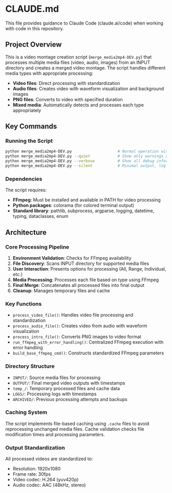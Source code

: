 # CLAUDE.md

This file provides guidance to Claude Code (claude.ai/code) when working with code in this repository.

## Project Overview

This is a video montage creation script (`merge_media2mp4-DEV.py`) that processes multiple media files (video, audio, images) from an INPUT directory and creates a merged video montage. The script handles different media types with appropriate processing:

- **Video files**: Direct processing with standardization
- **Audio files**: Creates video with waveform visualization and background images
- **PNG files**: Converts to video with specified duration
- **Mixed media**: Automatically detects and processes each type appropriately

## Key Commands

### Running the Script
```bash
python merge_media2mp4-DEV.py                    # Normal operation with colored output
python merge_media2mp4-DEV.py --quiet            # Show only warnings and errors  
python merge_media2mp4-DEV.py --verbose          # Show all debug information
python merge_media2mp4-DEV.py --silent           # Minimal output, log to file only
```

### Dependencies
The script requires:
- **FFmpeg**: Must be installed and available in PATH for video processing
- **Python packages**: colorama (for colored terminal output)
- **Standard library**: pathlib, subprocess, argparse, logging, datetime, typing, dataclasses, enum

## Architecture

### Core Processing Pipeline
1. **Environment Validation**: Checks for FFmpeg availability
2. **File Discovery**: Scans INPUT directory for supported media files
3. **User Interaction**: Presents options for processing (All, Range, Individual, etc.)
4. **Media Processing**: Processes each file based on type using FFmpeg
5. **Final Merge**: Concatenates all processed files into final output
6. **Cleanup**: Manages temporary files and cache

### Key Functions
- `process_video_file()`: Handles video file processing and standardization
- `process_audio_file()`: Creates video from audio with waveform visualization  
- `process_intro_file()`: Converts PNG images to video format
- `run_ffmpeg_with_error_handling()`: Centralized FFmpeg execution with error handling
- `build_base_ffmpeg_cmd()`: Constructs standardized FFmpeg parameters

### Directory Structure
- `INPUT/`: Source media files for processing
- `OUTPUT/`: Final merged video outputs with timestamps
- `temp_/`: Temporary processed files and cache data
- `LOGS/`: Processing logs with timestamps
- `ARCHIVED/`: Previous processing attempts and backups

### Caching System
The script implements file-based caching using `.cache` files to avoid reprocessing unchanged media files. Cache validation checks file modification times and processing parameters.

### Output Standardization
All processed videos are standardized to:
- Resolution: 1920x1080
- Frame rate: 30fps
- Video codec: H.264 (yuv420p)
- Audio codec: AAC (48kHz, stereo)